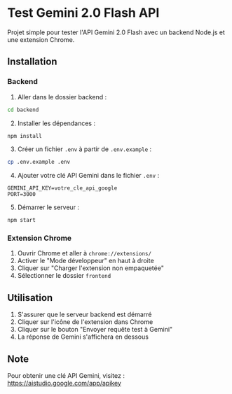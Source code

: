 # Test Gemini 2.0 Flash API

Projet simple pour tester l'API Gemini 2.0 Flash avec un backend Node.js et une extension Chrome.

## Installation

### Backend

1. Aller dans le dossier backend :
```bash
cd backend
```

2. Installer les dépendances :
```bash
npm install
```

3. Créer un fichier `.env` à partir de `.env.example` :
```bash
cp .env.example .env
```

4. Ajouter votre clé API Gemini dans le fichier `.env` :
```
GEMINI_API_KEY=votre_cle_api_google
PORT=3000
```

5. Démarrer le serveur :
```bash
npm start
```

### Extension Chrome

1. Ouvrir Chrome et aller à `chrome://extensions/`
2. Activer le "Mode développeur" en haut à droite
3. Cliquer sur "Charger l'extension non empaquetée"
4. Sélectionner le dossier `frontend`

## Utilisation

1. S'assurer que le serveur backend est démarré
2. Cliquer sur l'icône de l'extension dans Chrome
3. Cliquer sur le bouton "Envoyer requête test à Gemini"
4. La réponse de Gemini s'affichera en dessous

## Note

Pour obtenir une clé API Gemini, visitez : https://aistudio.google.com/app/apikey

